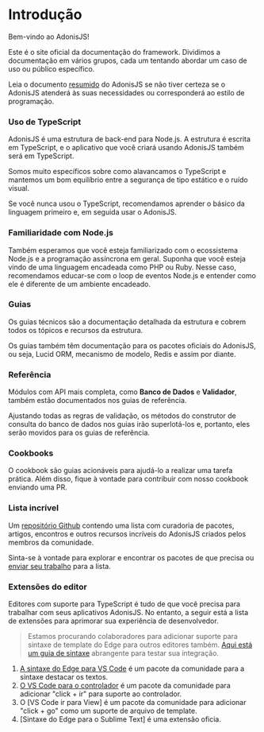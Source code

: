 # Introdução

Bem-vindo ao AdonisJS!

Este é o site oficial da documentação do framework. Dividimos a documentação em vários grupos, cada um tentando abordar um caso de 
uso ou público específico.

Leia o documento [resumido](https://adonisjs.com/adonisjs-at-a-glance) do AdonisJS se não tiver certeza se o AdonisJS atenderá às suas 
necessidades ou corresponderá ao estilo de programação.

### Uso de TypeScript
AdonisJS é uma estrutura de back-end para Node.js. A estrutura é escrita em TypeScript, e o aplicativo que você criará usando 
AdonisJS também será em TypeScript.

Somos muito específicos sobre como alavancamos o TypeScript e mantemos um bom equilíbrio entre a segurança de tipo estático e o 
ruído visual.

Se você nunca usou o TypeScript, recomendamos aprender o básico da linguagem primeiro e, em seguida usar o AdonisJS.

### Familiaridade com Node.js
Também esperamos que você esteja familiarizado com o ecossistema Node.js e a programação assíncrona em geral. Suponha que você esteja 
vindo de uma linguagem encadeada como PHP ou Ruby. Nesse caso, recomendamos educar-se com o loop de eventos Node.js e entender como ele 
é diferente de um ambiente encadeado.

### Guias
Os guias técnicos são a documentação detalhada da estrutura e cobrem todos os tópicos e recursos da estrutura.

Os guias também têm documentação para os pacotes oficiais do AdonisJS, ou seja, Lucid ORM, mecanismo de modelo, Redis e assim por diante.

### Referência
Módulos com API mais completa, como **Banco de Dados** e **Validador**, também estão documentados nos guias de referência.

Ajustando todas as regras de validação, os métodos do construtor de consulta do banco de dados nos guias irão superlotá-los e, portanto, 
eles serão movidos para os guias de referência.

### Cookbooks
O cookbook são guias acionáveis para ajudá-lo a realizar uma tarefa prática. Além disso, fique à vontade para contribuir com nosso
cookbook enviando uma PR.

### Lista incrível
Um [repositório Github](https://github.com/adonisjs-community/awesome-adonisjs) contendo uma lista com curadoria de pacotes, artigos, encontros 
e outros recursos incríveis do AdonisJS criados pelos membros da comunidade.

Sinta-se à vontade para explorar e encontrar os pacotes de que precisa ou 
[enviar seu trabalho](https://github.com/adonisjs-community/awesome-adonisjs/blob/master/CONTRIBUTING.md) para a lista.

### Extensões do editor
Editores com suporte para TypeScript é tudo de que você precisa para trabalhar com seus aplicativos AdonisJS. No entanto, a 
seguir está a lista de extensões para aprimorar sua experiência de desenvolvedor.

> Estamos procurando colaboradores para adicionar suporte para sintaxe de template do Edge para outros editores também. 
> [Aqui está um guia de sintaxe](https://github.com/edge-js/syntax) abrangente para testar sua integração.

1. [A sintaxe do Edge para VS Code](https://marketplace.visualstudio.com/items?itemName=luongnd.edge) é um pacote da comunidade para a sintaxe destacar os textos.
2. [O VS Code para o controlador](https://marketplace.visualstudio.com/items?itemName=stef-k.adonis-js-goto-controller) é um pacote da comunidade para adicionar "click + ir" para suporte ao controlador.
3. O [VS Code ir para View] é um pacote da comunidade para adicionar "click + go" como um suporte de arquivo de template.
4. [Sintaxe do Edge para o Sublime Text] é uma extensão oficia.
